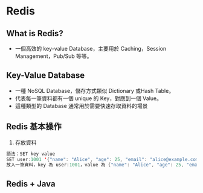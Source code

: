 # Redis

## What is Redis?
* 一個高效的 key-value Database，主要用於 Caching，Session Management，Pub/Sub 等等。

## Key-Value Database
* 一種 NoSQL Database，儲存方式類似 Dictionary 或Hash Table。
* 代表每一筆資料都有一個 unique 的 Key，對應到一個 Value。
* 這種類型的 Database 通常用於需要快速存取資料的場景

## Redis 基本操作
1. 存放資料
```java
語法：SET key value
SET user:1001 '{"name": "Alice", "age": 25, "email": "alice@example.com"}'
放入一筆資料，key 為 user:1001，value 為 {"name": "Alice", "age": 25, "email": "alice@example.com"}
```


## Redis + Java
```java

```